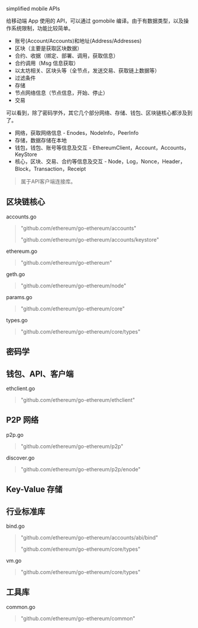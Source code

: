 simplified mobile APIs

给移动端 App 使用的 API，可以通过 gomobile 编译。由于有数据类型，以及操作系统限制，功能比较简单。

* 账号\(Account/Accounts\)和地址\(Address/Addresses\)
* 区块（主要是获取区块数据）
* 合约、收据（绑定、部署、调用，获取信息）
* 合约调用（Msg 信息获取）
* 以太坊相关、区块头等（全节点，发送交易、获取链上数据等）
* 过滤条件
* 存储
* 节点网络信息（节点信息，开始、停止）
* 交易

可以看到，除了密码学外，其它几个部分网络、存储、钱包、区块链核心都涉及到了。

* 网络，获取网络信息 - Enodes，NodeInfo，PeerInfo
* 存储，数据存储在本地
* 钱包，钱包、账号等信息及交互 - EthereumClient，Account，Accounts，KeyStore
* 核心，区块、交易、合约等信息及交互 - Node，Log，Nonce，Header，Block，Transaction，Receipt

> 属于API客户端连接库。

## 区块链核心

accounts.go

> "github.com/ethereum/go-ethereum/accounts"
>
> "github.com/ethereum/go-ethereum/accounts/keystore"

ethereum.go

> "github.com/ethereum/go-ethereum"

geth.go

> "github.com/ethereum/go-ethereum/node"

params.go

> "github.com/ethereum/go-ethereum/core"

types.go

> "github.com/ethereum/go-ethereum/core/types"

## 密码学

## 钱包、API、客户端

ethclient.go

> "github.com/ethereum/go-ethereum/ethclient"

## P2P 网络

p2p.go

> "github.com/ethereum/go-ethereum/p2p"

discover.go

> "github.com/ethereum/go-ethereum/p2p/enode"



## Key-Value 存储

## 行业标准库

bind.go

> "github.com/ethereum/go-ethereum/accounts/abi/bind"
>
> "github.com/ethereum/go-ethereum/core/types"

vm.go

> "github.com/ethereum/go-ethereum/core/types"



## 工具库





common.go

> "github.com/ethereum/go-ethereum/common"











